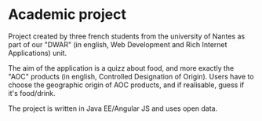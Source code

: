 # Academic project

Project created by three french students from the university of Nantes as part of our "DWAR" (in english, Web Development and Rich Internet Applications) unit.

The aim of the application is a quizz about food, and more exactly the "AOC" products (in english, Controlled Designation of Origin).
Users have to choose the geographic origin of AOC products, and if realisable, guess if it's food/drink.

The project is written in Java EE/Angular JS and uses open data.
